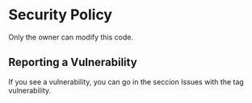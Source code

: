 # Security Policy
Only the owner can modify this code.

## Reporting a Vulnerability

If you see a vulnerability, you can go in the seccion Issues with the tag vulnerability. 

